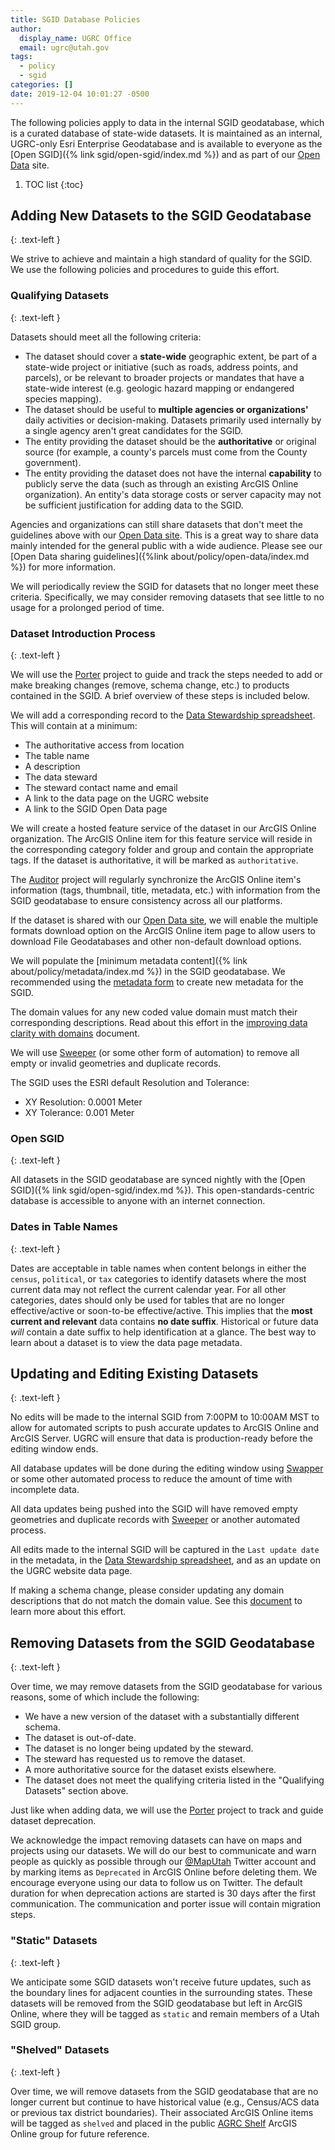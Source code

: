 ```yaml
---
title: SGID Database Policies
author:
  display_name: UGRC Office
  email: ugrc@utah.gov
tags:
  - policy
  - sgid
categories: []
date: 2019-12-04 10:01:27 -0500
---
```


The following policies apply to data in the internal SGID geodatabase, which is a curated database of state-wide datasets. It is maintained as an internal, UGRC-only Esri Enterprise Geodatabase and is available to everyone as the [Open SGID]({% link sgid/open-sgid/index.md %}) and as part of our [Open Data](https://opendata.gis.utah.gov) site.

1. TOC list
{:toc}

## Adding New Datasets to the SGID Geodatabase
{: .text-left }

We strive to achieve and maintain a high standard of quality for the SGID. We use the following policies and procedures to guide this effort.

### Qualifying Datasets
{: .text-left }

Datasets should meet all the following criteria:

- The dataset should cover a **state-wide** geographic extent, be part of a state-wide project or initiative (such as roads, address points, and parcels), or be relevant to broader projects or mandates that have a state-wide interest (e.g. geologic hazard mapping or endangered species mapping).
- The dataset should be useful to **multiple agencies or organizations'** daily activities or decision-making. Datasets primarily used internally by a single agency aren't great candidates for the SGID.
- The entity providing the dataset should be the **authoritative** or original source (for example, a county's parcels must come from the County government).
- The entity providing the dataset does not have the internal **capability** to publicly serve the data (such as through an existing ArcGIS Online organization). An entity's data storage costs or server capacity may not be sufficient justification for adding data to the SGID.

Agencies and organizations can still share datasets that don't meet the guidelines above with our [Open Data site](https://opendata.gis.utah.gov/). This is a great way to share data mainly intended for the general public with a wide audience. Please see our [Open Data sharing guidelines]({%link about/policy/open-data/index.md %}) for more information.

We will periodically review the SGID for datasets that no longer meet these criteria. Specifically, we may consider removing datasets that see little to no usage for a prolonged period of time.

### Dataset Introduction Process
{: .text-left }

We will use the [Porter](https://github.com/agrc/porter) project to guide and track the steps needed to add or make breaking changes (remove, schema change, etc.) to products contained in the SGID. A brief overview of these steps is included below.

We will add a corresponding record to the [Data Stewardship spreadsheet](https://docs.google.com/spreadsheets/d/11ASS7LnxgpnD0jN4utzklREgMf1pcvYjcXcIcESHweQ/edit#gid=1). This will contain at a minimum:

- The authoritative access from location
- The table name
- A description
- The data steward
- The steward contact name and email
- A link to the data page on the UGRC website
- A link to the SGID Open Data page

We will create a hosted feature service of the dataset in our ArcGIS Online organization. The ArcGIS Online item for this feature service will reside in the corresponding category folder and group and contain the appropriate tags. If the dataset is authoritative, it will be marked as `authoritative`.

The [Auditor](https://github.com/agrc/auditor) project will regularly synchronize the ArcGIS Online item's information (tags, thumbnail, title, metadata, etc.) with information from the SGID geodatabase to ensure consistency across all our platforms.

If the dataset is shared with our [Open Data site](https://opendata.gis.utah.gov/), we will enable the multiple formats download option on the ArcGIS Online item page to allow users to download File Geodatabases and other non-default download options.

We will populate the [minimum metadata content]({% link about/policy/metadata/index.md %}) in the SGID geodatabase. We recommended using the [metadata form](https://docs.google.com/forms/d/1u7gwdmRN-83Kh5zizi-kHRObeoNyaakM3scPkLT3zKY/edit) to create new metadata for the SGID.

The domain values for any new coded value domain must match their corresponding descriptions. Read about this effort in the [improving data clarity with domains](https://docs.google.com/document/d/12bdtmtv-ZVF9g-lFshbobx8DbKX9LfbL44HawLjFTVw/edit?usp=sharing) document.

We will use [Sweeper](https://github.com/agrc/sweeper) (or some other form of automation) to remove all empty or invalid geometries and duplicate records.

The SGID uses the ESRI default Resolution and Tolerance:

- XY Resolution: 0.0001 Meter
- XY Tolerance: 0.001 Meter

### Open SGID
{: .text-left }

All datasets in the SGID geodatabase are synced nightly with the [Open SGID]({% link sgid/open-sgid/index.md %}). This open-standards-centric database is accessible to anyone with an internet connection.

### Dates in Table Names
{: .text-left }

Dates are acceptable in table names when content belongs in either the `census`, `political`, or `tax` categories to identify datasets where the most current data may not reflect the current calendar year. For all other categories, dates should only be used for tables that are no longer effective/active or soon-to-be effective/active. This implies that the **most current and relevant** data contains **no date suffix**. Historical or future data _will_ contain a date suffix to help identification at a glance. The best way to learn about a dataset is to view the data page metadata.

## Updating and Editing Existing Datasets
{: .text-left }

No edits will be made to the internal SGID from 7:00PM to 10:00AM MST to allow for automated scripts to push accurate updates to ArcGIS Online and ArcGIS Server. UGRC will ensure that data is production-ready before the editing window ends.

All database updates will be done during the editing window using [Swapper](https://github.com/agrc/swapper) or some other automated process to reduce the amount of time with incomplete data.

All data updates being pushed into the SGID will have removed empty geometries and duplicate records with [Sweeper](https://github.com/agrc/sweeper) or another automated process.

All edits made to the internal SGID will be captured in the `Last update date` in the metadata, in the [Data Stewardship spreadsheet](https://docs.google.com/spreadsheets/d/11ASS7LnxgpnD0jN4utzklREgMf1pcvYjcXcIcESHweQ/edit#gid=0), and as an update on the UGRC website data page.

If making a schema change, please consider updating any domain descriptions that do not match the domain value. See this [document](https://docs.google.com/document/d/12bdtmtv-ZVF9g-lFshbobx8DbKX9LfbL44HawLjFTVw/edit?usp=sharing) to learn more about this effort.

## Removing Datasets from the SGID Geodatabase
{: .text-left }

Over time, we may remove datasets from the SGID geodatabase for various reasons, some of which include the following:

- We have a new version of the dataset with a substantially different schema.
- The dataset is out-of-date.
- The dataset is no longer being updated by the steward.
- The steward has requested us to remove the dataset.
- A more authoritative source for the dataset exists elsewhere.
- The dataset does not meet the qualifying criteria listed in the "Qualifying Datasets" section above.

Just like when adding data, we will use the [Porter](https://github.com/agrc/porter) project to track and guide dataset deprecation.

We acknowledge the impact removing datasets can have on maps and projects using our datasets. We will do our best to communicate and warn people as quickly as possible through our [@MapUtah](https://twitter.com/maputah) Twitter account and by marking items as `Deprecated` in ArcGIS Online before deleting them. We encourage everyone using our data to follow us on Twitter. The default duration for when deprecation actions are started is 30 days after the first communication. The communication and porter issue will contain migration steps.

### "Static" Datasets
{: .text-left }

We anticipate some SGID datasets won't receive future updates, such as the boundary lines for adjacent counties in the surrounding states. These datasets will be removed from the SGID geodatabase but left in ArcGIS Online, where they will be tagged as `static` and remain members of a Utah SGID group.

### "Shelved" Datasets
{: .text-left }

Over time, we will remove datasets from the SGID geodatabase that are no longer current but continue to have historical value (e.g., Census/ACS data or previous tax district boundaries). Their associated ArcGIS Online items will be tagged as `shelved` and placed in the public [AGRC Shelf](http://utah.maps.arcgis.com/home/group.html?id=8765687b7b0545668fff02d1b750f7a9) ArcGIS Online group for future reference.
